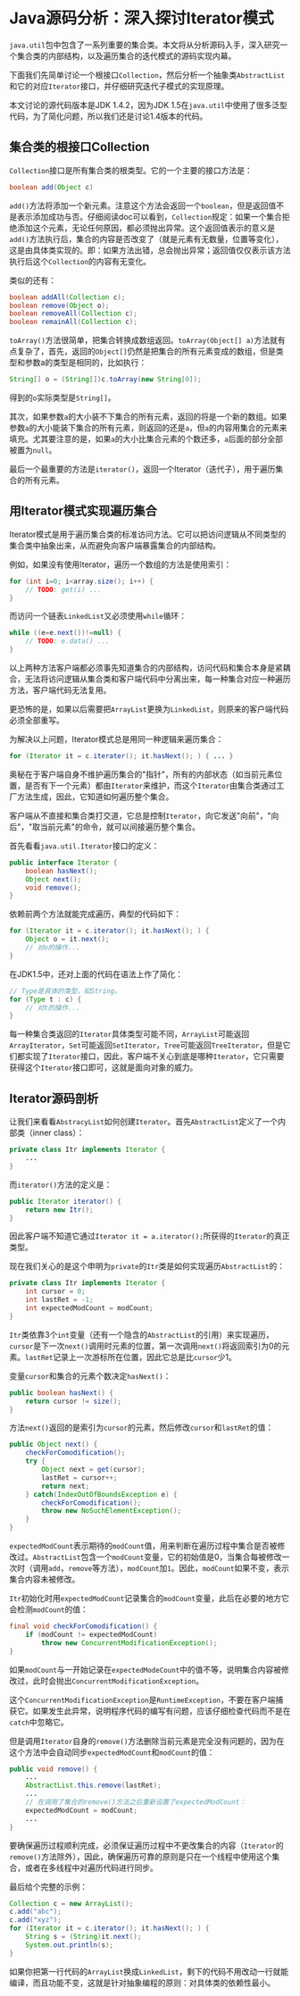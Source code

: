 # Java源码分析：深入探讨Iterator模式

<!-- https://www.liaoxuefeng.com/article/895885644922112 -->

`java.util`包中包含了一系列重要的集合类。本文将从分析源码入手，深入研究一个集合类的内部结构，以及遍历集合的迭代模式的源码实现内幕。

下面我们先简单讨论一个根接口`Collection`，然后分析一个抽象类`AbstractList`和它的对应`Iterator`接口，并仔细研究迭代子模式的实现原理。

本文讨论的源代码版本是JDK 1.4.2，因为JDK 1.5在`java.util`中使用了很多泛型代码，为了简化问题，所以我们还是讨论1.4版本的代码。

## 集合类的根接口Collection

`Collection`接口是所有集合类的根类型。它的一个主要的接口方法是：

```java
boolean add(Object c)
```

`add()`方法将添加一个新元素。注意这个方法会返回一个`boolean`，但是返回值不是表示添加成功与否。仔细阅读doc可以看到，`Collection`规定：如果一个集合拒绝添加这个元素，无论任何原因，都必须抛出异常。这个返回值表示的意义是`add()`方法执行后，集合的内容是否改变了（就是元素有无数量，位置等变化），这是由具体类实现的。即：如果方法出错，总会抛出异常；返回值仅仅表示该方法执行后这个`Collection`的内容有无变化。

类似的还有：

```java
boolean addAll(Collection c);
boolean remove(Object o);
boolean removeAll(Collection c);
boolean remainAll(Collection c);
```

`toArray()`方法很简单，把集合转换成数组返回。`toArray(Object[] a)`方法就有点复杂了，首先，返回的`Object[]`仍然是把集合的所有元素变成的数组，但是类型和参数a的类型是相同的，比如执行：

```java
String[] o = (String[])c.toArray(new String[0]);
```

得到的`o`实际类型是`String[]`。

其次，如果参数`a`的大小装不下集合的所有元素，返回的将是一个新的数组。如果参数`a`的大小能装下集合的所有元素，则返回的还是`a`，但`a`的内容用集合的元素来填充。尤其要注意的是，如果`a`的大小比集合元素的个数还多，`a`后面的部分全部被置为`null`。

最后一个最重要的方法是`iterator()`，返回一个Iterator（迭代子），用于遍历集合的所有元素。

## 用Iterator模式实现遍历集合

Iterator模式是用于遍历集合类的标准访问方法。它可以把访问逻辑从不同类型的集合类中抽象出来，从而避免向客户端暴露集合的内部结构。

例如，如果没有使用Iterator，遍历一个数组的方法是使用索引：

```java
for (int i=0; i<array.size(); i++) {
    // TODO: get(i) ...
}
```

而访问一个链表`LinkedList`又必须使用`while`循环：

```java
while ((e=e.next())!=null) {
    // TODO: e.data() ...
}
```

以上两种方法客户端都必须事先知道集合的内部结构，访问代码和集合本身是紧耦合，无法将访问逻辑从集合类和客户端代码中分离出来，每一种集合对应一种遍历方法，客户端代码无法复用。

更恐怖的是，如果以后需要把`ArrayList`更换为`LinkedList`，则原来的客户端代码必须全部重写。

为解决以上问题，Iterator模式总是用同一种逻辑来遍历集合：

```java
for (Iterator it = c.iterater(); it.hasNext(); ) { ... }
```

奥秘在于客户端自身不维护遍历集合的"指针"，所有的内部状态（如当前元素位置，是否有下一个元素）都由`Iterator`来维护，而这个`Iterator`由集合类通过工厂方法生成，因此，它知道如何遍历整个集合。

客户端从不直接和集合类打交道，它总是控制`Iterator`，向它发送"向前"，"向后"，"取当前元素"的命令，就可以间接遍历整个集合。

首先看看`java.util.Iterator`接口的定义：

```java
public interface Iterator {
    boolean hasNext();
    Object next();
    void remove();
}
```

依赖前两个方法就能完成遍历，典型的代码如下：

```java
for (Iterator it = c.iterator(); it.hasNext(); ) {
    Object o = it.next();
    // 对o的操作...
}
```

在JDK1.5中，还对上面的代码在语法上作了简化：

```java
// Type是具体的类型，如String。
for (Type t : c) {
    // 对t的操作...
}
```

每一种集合类返回的`Iterator`具体类型可能不同，`ArrayList`可能返回`ArrayIterator`，`Set`可能返回`SetIterator`，`Tree`可能返回`TreeIterator`，但是它们都实现了`Iterator`接口，因此，客户端不关心到底是哪种`Iterator`，它只需要获得这个`Iterator`接口即可，这就是面向对象的威力。

## Iterator源码剖析

让我们来看看`AbstracyList`如何创建`Iterator`。首先`AbstractList`定义了一个内部类（inner class）：

```java
private class Itr implements Iterator {
    ...
}
```

而`iterator()`方法的定义是：

```java
public Iterator iterator() {
    return new Itr();
}
```

因此客户端不知道它通过`Iterator it = a.iterator();`所获得的`Iterator`的真正类型。

现在我们关心的是这个申明为`private`的`Itr`类是如何实现遍历`AbstractList`的：

```java
private class Itr implements Iterator {
    int cursor = 0;
    int lastRet = -1;
    int expectedModCount = modCount;
}
```

`Itr`类依靠3个`int`变量（还有一个隐含的`AbstractList`的引用）来实现遍历，`cursor`是下一次`next()`调用时元素的位置，第一次调用`next()`将返回索引为0的元素。`lastRet`记录上一次游标所在位置，因此它总是比`cursor`少1。

变量`cursor`和集合的元素个数决定`hasNext()`：

```java
public boolean hasNext() {
    return cursor != size();
}
```

方法`next()`返回的是索引为`cursor`的元素，然后修改`cursor`和`lastRet`的值：

```java
public Object next() {
    checkForComodification();
    try {
        Object next = get(cursor);
        lastRet = cursor++;
        return next;
    } catch(IndexOutOfBoundsException e) {
        checkForComodification();
        throw new NoSuchElementException();
    }
}
```

`expectedModCount`表示期待的`modCount`值，用来判断在遍历过程中集合是否被修改过。`AbstractList`包含一个`modCount`变量，它的初始值是0，当集合每被修改一次时（调用`add`，`remove`等方法），`modCount`加`1`。因此，`modCount`如果不变，表示集合内容未被修改。

`Itr`初始化时用`expectedModCount`记录集合的`modCount`变量，此后在必要的地方它会检测`modCount`的值：

```java
final void checkForComodification() {
    if (modCount != expectedModCount)
        throw new ConcurrentModificationException();
}
```

如果`modCount`与一开始记录在`expectedModeCount`中的值不等，说明集合内容被修改过，此时会抛出`ConcurrentModificationException`。

这个`ConcurrentModificationException`是`RuntimeException`，不要在客户端捕获它。如果发生此异常，说明程序代码的编写有问题，应该仔细检查代码而不是在`catch`中忽略它。

但是调用`Iterator`自身的`remove()`方法删除当前元素是完全没有问题的，因为在这个方法中会自动同步`expectedModCount`和`modCount`的值：

```java
public void remove() {
    ...
    AbstractList.this.remove(lastRet);
    ...
    // 在调用了集合的remove()方法之后重新设置了expectedModCount：
    expectedModCount = modCount;
    ...
}
```

要确保遍历过程顺利完成，必须保证遍历过程中不更改集合的内容（`Iterator`的`remove()`方法除外），因此，确保遍历可靠的原则是只在一个线程中使用这个集合，或者在多线程中对遍历代码进行同步。

最后给个完整的示例：

```java
Collection c = new ArrayList();
c.add("abc");
c.add("xyz");
for (Iterator it = c.iterator(); it.hasNext(); ) {
    String s = (String)it.next();
    System.out.println(s);
}
```

如果你把第一行代码的`ArrayList`换成`LinkedList`，剩下的代码不用改动一行就能编译，而且功能不变，这就是针对抽象编程的原则：对具体类的依赖性最小。
